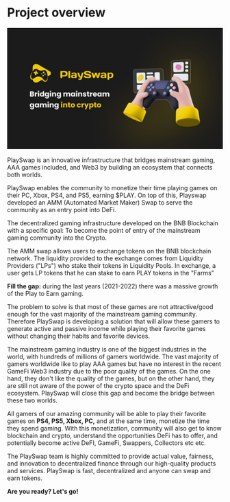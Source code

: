 # Project overview

![](assets/images/pswapwhite.jpg)

PlaySwap is an innovative infrastructure that bridges mainstream gaming, AAA games included, and Web3 by building an ecosystem that connects both worlds. 

PlaySwap enables the community to monetize their time playing games on their PC, Xbox, PS4, and PS5, earning $PLAY. On top of this, Playswap developed an AMM (Automated Market Maker) Swap to serve the community as an entry point into DeFi.

The decentralized gaming infrastructure developed on the BNB Blockchain with a specific goal: To become the point of entry of the mainstream gaming community into the Crypto.

The AMM swap allows users to exchange tokens on the BNB blockchain network. The liquidity provided to the exchange comes from Liquidity Providers ("LPs") who stake their tokens in Liquidity Pools. In exchange, a user gets LP tokens that he can stake to earn PLAY tokens in the "Farms"
 
**Fill the gap:** during the last years (2021-2022) there was a massive growth of the Play to Earn gaming.

The problem to solve is that most of these games are not attractive/good enough for the vast majority of the mainstream gaming community. Therefore PlaySwap is developing a solution that will allow these gamers to generate active and passive income while playing their favorite games without changing their habits and favorite devices.
 
The mainstream gaming industry is one of the biggest industries in the world, with hundreds of millions of gamers worldwide. The vast majority of gamers worldwide like to play AAA games but have no interest in the recent GameFi Web3 industry due to the poor quality of the games. On the one hand, they don't like the quality of the games, but on the other hand, they are still not aware of the power of the crypto space and the DeFi ecosystem. PlaySwap will close this gap and become the bridge between these two worlds.

All gamers of our amazing community will be able to play their favorite games on **PS4, PS5, Xbox, PC,** and at the same time, monetize the time they spend gaming. With this monetization, community will also get to know blockchain and crypto, understand the opportunities DeFi has to offer, and potentially become active DeFI, GameFi, Swappers, Collectors etc etc.

The PlaySwap team is highly committed to provide actual value, fairness, and innovation to decentralized finance through our high-quality products and services. PlaySwap is fast, decentralized and anyone can swap and earn tokens.

**Are you ready? Let's go!**


